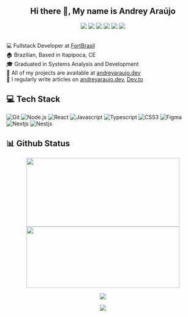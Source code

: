 <h2 align="center">Hi there 👋, My name is Andrey Araújo</h2>

<div align="center">
  <a href="https://andreyaraujo.dev" target="_blank"><img src="https://img.shields.io/badge/Portfolio-andreyaraujo.dev-black?style=for-the-badge" ></a>
  <a href="https://twitter.com/andreyaraujodev" target="_blank"><img src="https://img.shields.io/badge/-Twitter-1ca0f1?style=for-the-badge&labelColor=1ca0f1&logo=twitter&logoColor=white&link=https://twitter.com/andreyaraujodev" ></a>
  <a href="https://www.linkedin.com/in/jacksson-andrey" target="_blank"><img src="https://img.shields.io/badge/-LinkedIn-blue?style=for-the-badge&logo=Linkedin&logoColor=white&link=https://www.linkedin.com/in/jacksson-andrey" ></a>
  <a href="https://www.instagram.com/andreyaraujo.dev/" target="_blank"><img src="https://img.shields.io/badge/-Instagram-bc2a8d?style=for-the-badge&labelColor=bc2a8d&logo=Instagram&logoColor=white&link=https://www.instagram.com/andreyaraujo.dev" ></a>
  <a href="https://www.twitch.tv/andreyaraujoo" target="_blank"><img src="https://img.shields.io/badge/Twitch-9146FF?style=for-the-badge&logo=twitch&logoColor=white" ></a>
  <a href="https://www.youtube.com/channel/UCKehyTUE9W9nU9FuBFtf9Iw" target="_blank"><img src="https://img.shields.io/badge/YouTube-FF0000?style=for-the-badge&logo=youtube&logoColor=white"></a>
</div>

<br>

:computer: Fullstack Developer at <a href="https://www.fortbrasil.com.br/" target="_blank">FortBrasil</a> <br>
:house: Brazilian, Based in Itapipoca, CE <br>
🎓 Graduated in Systems Analysis and Development <br>
🤖 All of my projects are available at <a href="www.andreyaraujo.dev">andreyaraujo.dev</a><br>
📝 I regularly write articles on <a href="www.andreyaraujo.dev">andreyaraujo.dev</a>, <a href="https://dev.to/andreyaraujo">Dev.to</a>

## 💻 Tech Stack

![Git](https://img.shields.io/badge/-Git-222222?style=for-the-badge&logo=git&logoColor=F05032)
![Node.js](https://img.shields.io/badge/-Node.js-222222?style=for-the-badge&logo=node.js&logoColor=339933)
![React](https://img.shields.io/badge/-React-222222?style=for-the-badge&logo=React&logoColor=61DAFB)
![Javascript](https://img.shields.io/badge/-Javascript-222222?style=for-the-badge&logo=Javascript&logoColor=FC)
![Typescript](https://img.shields.io/badge/-Typescript-222222?style=for-the-badge&logo=Typescript&logoColor=0769AD)
![CSS3](https://img.shields.io/badge/-CSS3-222222?style=for-the-badge&logo=CSS3&logoColor=F05032)
![Figma](https://img.shields.io/badge/-Figma-222222?style=for-the-badge&logo=Figma&logoColor=)
![Nextjs](https://img.shields.io/badge/-Nextjs-222222?style=for-the-badge&logo=Nextjs&logoColor=)
![Nestjs](https://img.shields.io/badge/-Nestjs-222222?style=for-the-badge&logo=Nestjs&logoColor=)

## 📊 Github Status
<div align="center">
  <img height="180em" width="400em" src="https://github-readme-stats.vercel.app/api?username=andreyaraujo-dev&show_icons=true&hide_border=true&theme=discord_old_blurple&&count_private=true&hide=contribs">
  <img height="160em" width="400em" src="https://github-readme-stats.vercel.app/api/top-langs/?username=andreyaraujo-dev&layout=compact&show_icons=true&hide_border=true&theme=discord_old_blurple&&count_private=true&hide=contribs">
</div>

<div align="center">
<p><img src="https://metrics.lecoq.io/andreyaraujo-dev"><p>

<p><img src="https://github-readme-streak-stats.herokuapp.com/?user=andreyaraujo-dev"><p>
</div>

